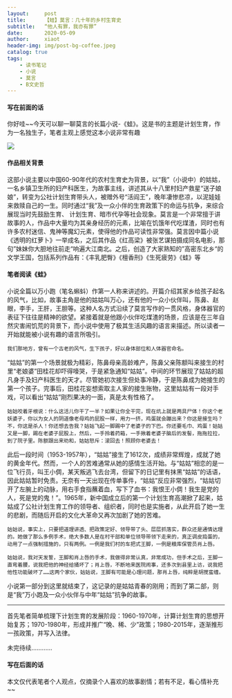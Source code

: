 ```yaml
---
layout:     post
title:      【蛙】莫言：几十年的乡村生育史
subtitle:   “他人有罪，我亦有罪”
date:       2020-05-09
author:     xiaot
header-img: img/post-bg-coffee.jpeg
catalog: true
tags:
    - 读书笔记
    - 小说
    - 莫言
    - B文史哲
---
```

#### 写在前面的话

你好哇~~今天可以聊一聊莫言的长篇小说-《蛙》。这是书的主题是计划生育，作为一名独生子，笔者主观上感觉这本小说非常有趣

![](https://wx2.sinaimg.cn/mw690/0086HKhSgy1geqw5kjd7aj30o307iabx.jpg)



#### 作品相关背景

这部小说主要以中国60-90年代的农村生育史为背景，以“我”（小说中）的姑姑，一名乡镇卫生所的妇产科医生，为故事主线，讲述其从十八里村妇产救星“送子娘娘”，转变为公社计划生育带头人，被赠外号“活阎王”，晚年凄惨悲凉，以泥娃娃来救赎自己的一生。同时通过“我”及一众小伴的生育政策下的命运与抗争，来综合展现当时先鼓励生育、 计划生育、暗市代孕等社会现象。莫言是一个非常擅于讲故事的人，作品中大量均为其亲身经历的元素，比喻在饥饿年代吃煤渣，同时也有许多农村迷信、鬼神等魔幻元素，使得他的作品可读性非常强。莫言因中篇小说《透明的红萝卜》一举成名，之后其作品《红高梁》被张艺谋拍摄成同名电影，那句”妹妹你大胆地往前走“响遍大江南北。之后，创造了大家熟知的”高密东北乡“的文学王国，包括系列作品有：《丰乳肥臀》《檀香刑》《生死疲劳》《蛙》等

#### 笔者阅读《蛙》

小说全篇以万小跑（笔名蝌蚪）作第一人称来讲述的。开篇介绍其家乡给孩子起名的风气，比如，故事主角是他的姑姑叫万心，还有他的一众小伙伴叫，陈鼻、赵眼，李手，王肝，王胆等。这种人名方式沿续了莫言写作的一贯风格，身体器官的表征下往往是精神的欲望。紧接着就是他跟小伙伴吃煤渣的场景，应该是在三年自然灾害闹饥荒的背景下，而小说中使用了极其生活风趣的语言来描述。所以读者一开始就能被小说有趣的语言所吸引。

```
我们那地方，曾有一个古老的风气，生下孩子，好以身体部位和人体器官命名。
```

“姑姑”的第一个场景就极为精彩，陈鼻母亲高龄难产，陈鼻父亲陈额叫来接生的村里“老娘婆”田桂花却吓得嚎哭，于是紧急通知“姑姑”。中间的环节展现了姑姑的超凡身手及妇产科医生的天才。尽管她初次接生但处事冷静，于是陈鼻成为她接生的第一个孩子。完事后，田桂花妄想索取主人家的接生账物，这里姑姑有一段对手戏，可以看出“姑姑”刚烈果决的一面，真是太有性格了。

```
姑姑咬着牙根说：什么这活儿你干了一半？如果让你全干完，现在炕上就是两具尸体！你这个老妖婆子，你以为女人的阴道像老母鸡的屁股一样，用力一挤，鸡蛋就会蹦出来？你这是接生吗？不，你这是杀人！你还想去告我？姑姑飞起一脚踢中了老婆子的下巴。你还要毛巾、鸡蛋！姑姑又是一脚，踢在老婆子屁股上，然后，一手拎着药箱，一手揪着老婆子脑后的发髻，拖拖拉拉，到了院子里。陈额跟出来劝和，姑姑怒斥：滚回去！照顾你老婆去！
```

此后一段时间（1953-1957年），“姑姑”接生了1612次，成绩非常辉煌，成就了她的黄金年代。然而，一个人的苦难通常从她的感情生活开始。与“姑姑”相恋的是一位飞行员，叫王小倜，某天叛逃飞去台湾，但留下的日记里有抹黑“姑姑”的话语，因此姑姑暂时免责。无奈有一天出现在传单事件，“姑姑”反应非常强烈，“姑姑切开了左腕上的动脉，用右手食指蘸着血，写下了血书：我恨王小倜！我生是党的人，死是党的鬼！”。1965年，新中国成立后的第一个计划生育高潮掀了起来，姑姑成了公社计划生育工作的领导者、组织者，同时也是实施者，从此开启了她一生的悲剧，而随后开启的文化大革命又再次加剧了她的苦难。

```
姑姑说，事实上，只要把道理讲透、把政策定好、领导带了头、层层抓落实，群众还是通情达理的。她做了那么多例手术，绝大多数人是在村干部和单位领导带领下走来的，真正调皮捣蛋的，动用了一点强制措施的，只有两例。一例是我们村的车把式王脚，一例是粮库保管员肖上唇。
```

```
姑姑说，我对天发誓，王脚和肖上唇的手术，我做得非常认真，非常成功，但手术之后，王脚一直弯着腰，说我把他的神经给捅坏了；肖上唇，不断地来医院闹事，还多次到县里上访，说我把他性功能破坏了……这两个家伙，姑姑说，王脚有可能是心理问题，那肖上唇，纯粹是胡搅蛮缠。
```

小说第一部分到这里就结束了，这记录的是姑姑青春的刚用；而到了第二部，则是“我”万小跑及一众小伙伴与中年“姑姑”抗争的故事。

------

首先笔者简单梳理下计划生育的发展阶段：1960-1970年，计算计划生育的思想开始复苏；1970-1980年，形成并推广“晚、稀、少”政策；1980-2015年，逐渐推形一孩政策，并写入法律。





未完待续…………

#### 写在后面的话

本文仅代表笔者个人观点，仅摘录个人喜欢的故事剧情；若有不足，看心情补充~~